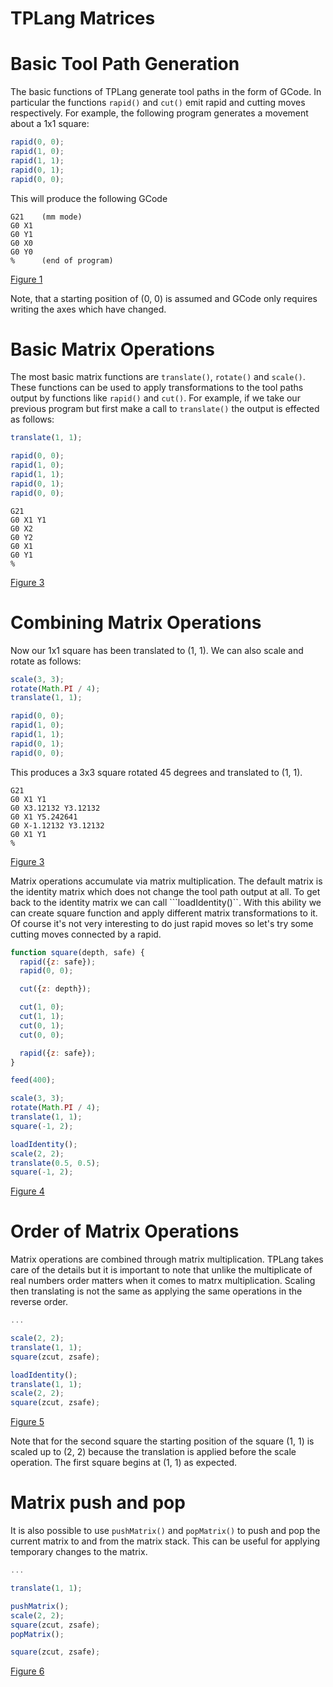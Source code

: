 TPLang Matrices
===============

# Basic Tool Path Generation
The basic functions of TPLang generate tool paths in the form of GCode.  In
particular the functions ```rapid()``` and ```cut()``` emit rapid and cutting
moves respectively.  For example, the following program generates a movement
about a 1x1 square:

```javascript
rapid(0, 0);
rapid(1, 0);
rapid(1, 1);
rapid(0, 1);
rapid(0, 0);
```

This will produce the following GCode

```
G21    (mm mode)
G0 X1
G0 Y1
G0 X0
G0 Y0
%      (end of program)
```
[Figure 1](figures/figure1.png)

Note, that a starting position of (0, 0) is assumed and GCode only requires
writing the axes which have changed.

# Basic Matrix Operations
The most basic matrix functions are ```translate()```, ```rotate()``` and
```scale()```.  These functions can be used to apply transformations to the
tool paths output by functions like ```rapid()``` and ```cut()```.  For example,
if we take our previous program but first make a call to ```translate()```
the output is effected as follows:

```javascript
translate(1, 1);

rapid(0, 0);
rapid(1, 0);
rapid(1, 1);
rapid(0, 1);
rapid(0, 0);
```

```
G21
G0 X1 Y1
G0 X2
G0 Y2
G0 X1
G0 Y1
%
```
[Figure 3](figures/figure2.png)


# Combining Matrix Operations
Now our 1x1 square has been translated to (1, 1).  We can also scale and rotate
as follows:

```javascript
scale(3, 3);
rotate(Math.PI / 4);
translate(1, 1);

rapid(0, 0);
rapid(1, 0);
rapid(1, 1);
rapid(0, 1);
rapid(0, 0);
```

This produces a 3x3 square rotated 45 degrees and translated to (1, 1).

```
G21
G0 X1 Y1
G0 X3.12132 Y3.12132
G0 X1 Y5.242641
G0 X-1.12132 Y3.12132
G0 X1 Y1
%
```
[Figure 3](figures/figure3.png)

Matrix operations accumulate via matrix multiplication.  The default matrix is
the identity matrix which does not change the tool path output at all.  To get
back to the identity matrix we can call ```loadIdentity()``.  With this ability
we can create square function and apply different matrix transformations to it.
Of course it's not very interesting to do just rapid moves so let's try some
cutting moves connected by a rapid.

```javascript
function square(depth, safe) {
  rapid({z: safe});
  rapid(0, 0);

  cut({z: depth});

  cut(1, 0);
  cut(1, 1);
  cut(0, 1);
  cut(0, 0);

  rapid({z: safe});
}

feed(400);

scale(3, 3);
rotate(Math.PI / 4);
translate(1, 1);
square(-1, 2);

loadIdentity();
scale(2, 2);
translate(0.5, 0.5);
square(-1, 2);
```

[Figure 4](figures/figure4.png)


# Order of Matrix Operations
Matrix operations are combined through matrix multiplication.  TPLang takes
care of the details but it is important to note that unlike the multiplicate of
real numbers order matters when it comes to matrx multiplication.  Scaling then
translating is not the same as applying the same operations in the reverse
order.

```javascript
...

scale(2, 2);
translate(1, 1);
square(zcut, zsafe);

loadIdentity();
translate(1, 1);
scale(2, 2);
square(zcut, zsafe);

```

[Figure 5](figures/figure5.png)

Note that for the second square the starting position of the square (1, 1)
is scaled up to (2, 2) because the translation is applied before the scale
operation.  The first square begins at (1, 1) as expected.

# Matrix push and pop
It is also possible to use ```pushMatrix()``` and ```popMatrix()``` to push
and pop the current matrix to and from the matrix stack.  This can be useful
for applying temporary changes to the matrix.

```javascript
...

translate(1, 1);

pushMatrix();
scale(2, 2);
square(zcut, zsafe);
popMatrix();

square(zcut, zsafe);

```

[Figure 6](figures/figure6.png)
